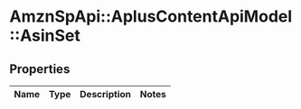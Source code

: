 # AmznSpApi::AplusContentApiModel::AsinSet

## Properties
Name | Type | Description | Notes
------------ | ------------- | ------------- | -------------

